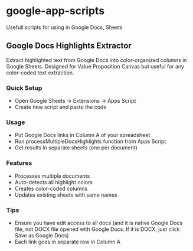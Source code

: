# google-app-scripts
Usefull scripts for using in Google Docs, Sheets

## Google Docs Highlights Extractor
Extract highlighted text from Google Docs into color-organized columns in Google Sheets. Designed for Value Proposition Canvas but useful for any color-coded text extraction.

### Quick Setup

- Open Google Sheets → Extensions → Apps Script
- Create new script and paste the code

### Usage
- Put Google Docs links in Column A of your spreadsheet
- Run processMultipleDocsHighlights function from Apps Script
- Get results in separate sheets (one per document)

### Features

- Processes multiple documents
- Auto-detects all highlight colors
- Creates color-coded columns
- Updates existing sheets with same names

### Tips

- Ensure you have edit access to all docs (and it is native Google Docs file, not DOCX file opened with Google Docs. If it is DOCX, just click Save as Google Docs)
- Each link goes in separate row in Column A
